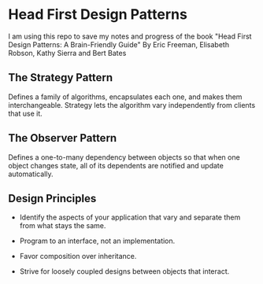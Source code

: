 # Head First Design Patterns
I am using this repo to save my notes and progress of the book "Head First Design Patterns: A Brain-Friendly Guide" By Eric Freeman, Elisabeth Robson, Kathy Sierra and Bert Bates

## The Strategy Pattern

Defines a family of algorithms, encapsulates each one, and makes them interchangeable. Strategy lets the algorithm vary independently from clients that use it.

## The Observer Pattern

Defines a one-to-many dependency between objects so that when one object changes state, all of its dependents are notified and update automatically.

## Design Principles

* Identify the aspects of your application that vary and separate them from what stays the same.

* Program to an interface, not an implementation.

* Favor composition over inheritance.

* Strive for loosely coupled designs between objects that interact.